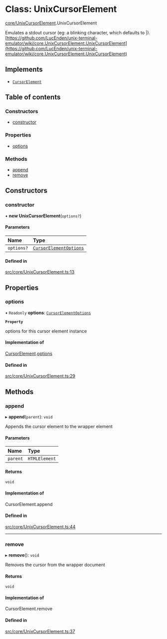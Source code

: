 # Class: UnixCursorElement

[core/UnixCursorElement](../wiki/core.UnixCursorElement).UnixCursorElement

Emulates a stdout cursor (eg: a blinking character, which defaults to |).
[https://github.com/LucEnden/unix-terminal-emulator/wiki/core.UnixCursorElement.UnixCursorElement](https://github.com/LucEnden/unix-terminal-emulator/wiki/core.UnixCursorElement.UnixCursorElement)

## Implements

- [`CursorElement`](../wiki/types.CursorElement.CursorElement)

## Table of contents

### Constructors

- [constructor](../wiki/core.UnixCursorElement.UnixCursorElement#constructor)

### Properties

- [options](../wiki/core.UnixCursorElement.UnixCursorElement#options)

### Methods

- [append](../wiki/core.UnixCursorElement.UnixCursorElement#append)
- [remove](../wiki/core.UnixCursorElement.UnixCursorElement#remove)

## Constructors

### constructor

• **new UnixCursorElement**(`options?`)

#### Parameters

| Name | Type |
| :------ | :------ |
| `options?` | [`CursorElementOptions`](../wiki/types.CursorElementOptions.CursorElementOptions) |

#### Defined in

[src/core/UnixCursorElement.ts:13](https://github.com/LucEnden/unix-terminal-emulator/blob/45db79d/src/core/UnixCursorElement.ts#L13)

## Properties

### options

• `Readonly` **options**: [`CursorElementOptions`](../wiki/types.CursorElementOptions.CursorElementOptions)

**`Property`**

options for this cursor element instance

#### Implementation of

[CursorElement](../wiki/types.CursorElement.CursorElement).[options](../wiki/types.CursorElement.CursorElement#options)

#### Defined in

[src/core/UnixCursorElement.ts:29](https://github.com/LucEnden/unix-terminal-emulator/blob/45db79d/src/core/UnixCursorElement.ts#L29)

## Methods

### append

▸ **append**(`parent`): `void`

Appends the cursor element to the wrapper element

#### Parameters

| Name | Type |
| :------ | :------ |
| `parent` | `HTMLElement` |

#### Returns

`void`

#### Implementation of

CursorElement.append

#### Defined in

[src/core/UnixCursorElement.ts:44](https://github.com/LucEnden/unix-terminal-emulator/blob/45db79d/src/core/UnixCursorElement.ts#L44)

___

### remove

▸ **remove**(): `void`

Removes the cursor from the wrapper document

#### Returns

`void`

#### Implementation of

CursorElement.remove

#### Defined in

[src/core/UnixCursorElement.ts:37](https://github.com/LucEnden/unix-terminal-emulator/blob/45db79d/src/core/UnixCursorElement.ts#L37)
